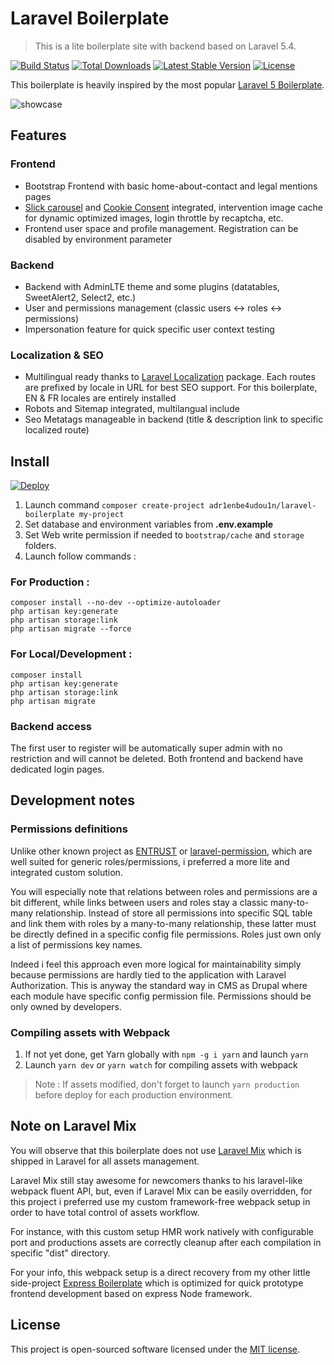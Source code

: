 # Laravel Boilerplate
> This is a lite boilerplate site with backend based on Laravel 5.4.

[![Build Status](https://travis-ci.org/adr1enbe4udou1n/laravel-boilerplate.svg)](https://travis-ci.org/adr1enbe4udou1n/laravel-boilerplate)
[![Total Downloads](https://poser.pugx.org/adr1enbe4udou1n/laravel-boilerplate/downloads)](https://packagist.org/packages/adr1enbe4udou1n/laravel-boilerplate)
[![Latest Stable Version](https://poser.pugx.org/adr1enbe4udou1n/laravel-boilerplate/v/stable)](https://packagist.org/packages/adr1enbe4udou1n/laravel-boilerplate)
[![License](https://poser.pugx.org/adr1enbe4udou1n/laravel-boilerplate/license)](https://packagist.org/packages/adr1enbe4udou1n/laravel-boilerplate)

This boilerplate is heavily inspired by the most popular [Laravel 5 Boilerplate](https://github.com/rappasoft/laravel-5-boilerplate).

![showcase](https://cloud.githubusercontent.com/assets/3679080/21204210/8443454c-c256-11e6-9d53-b95a6b19aae4.gif)

## Features

### Frontend

* Bootstrap Frontend with basic home-about-contact and legal mentions pages
* [Slick carousel](http://kenwheeler.github.io/slick/) and [Cookie Consent](https://cookieconsent.insites.com/) integrated, intervention image cache for dynamic optimized images, login throttle by recaptcha, etc.
* Frontend user space and profile management. Registration can be disabled by environment parameter

### Backend

* Backend with AdminLTE theme and some plugins (datatables, SweetAlert2, Select2, etc.)
* User and permissions management (classic users <-> roles <-> permissions)
* Impersonation feature for quick specific user context testing

### Localization & SEO

* Multilingual ready thanks to [Laravel Localization](https://github.com/mcamara/laravel-localization) package. Each routes are prefixed by locale in URL for best SEO support. For this boilerplate, EN & FR locales are entirely installed
* Robots and Sitemap integrated, multilangual include
* Seo Metatags manageable in backend (title & description link to specific localized route)

## Install

[![Deploy](https://www.herokucdn.com/deploy/button.png)](https://heroku.com/deploy)

1. Launch command `composer create-project adr1enbe4udou1n/laravel-boilerplate my-project`
2. Set database and environment variables from **.env.example**
3. Set Web write permission if needed to `bootstrap/cache` and `storage` folders.
4. Launch follow commands :

### For Production :

```shell
composer install --no-dev --optimize-autoloader
php artisan key:generate
php artisan storage:link
php artisan migrate --force
```

### For Local/Development :

```shell
composer install
php artisan key:generate
php artisan storage:link
php artisan migrate
```

### Backend access

The first user to register will be automatically super admin with no restriction and will cannot be deleted.
Both frontend and backend have dedicated login pages. 

## Development notes

### Permissions definitions

Unlike other known project as [ENTRUST](https://github.com/Zizaco/entrust) or [laravel-permission](https://github.com/spatie/laravel-permission), which are well suited for generic roles/permissions, i preferred a more lite and integrated custom solution.

You will especially note that relations between roles and permissions are a bit different, while links between users and roles stay a classic many-to-many relationship. Instead of store all permissions into specific SQL table and link them with roles by a many-to-many relationship, these latter must be directly defined in a specific config file permissions. Roles just own only a list of permissions key names.

Indeed i feel this approach even more logical for maintainability simply because permissions are hardly tied to the application with Laravel Authorization. This is anyway the standard way in CMS as Drupal where each module have specific config permission file. Permissions should be only owned by developers.

### Compiling assets with Webpack

1. If not yet done, get Yarn globally with `npm -g i yarn` and launch `yarn`
2. Launch `yarn dev` or `yarn watch` for compiling assets with webpack

> Note : If assets modified, don't forget to launch `yarn production` before deploy for each production environment.

## Note on Laravel Mix

You will observe that this boilerplate does not use [Laravel Mix](https://github.com/JeffreyWay/laravel-mix) which is shipped in Laravel for all assets management.

Laravel Mix still stay awesome for newcomers thanks to his laravel-like webpack fluent API, but, even if Laravel Mix can be easily overridden, for this project i preferred use my custom framework-free webpack setup in order to have total control of assets workflow.

For instance, with this custom setup HMR work natively with configurable port and productions assets are correctly cleanup after each compilation in specific "dist" directory.

For your info, this webpack setup is a direct recovery from my other little side-project [Express Boilerplate](https://github.com/adr1enbe4udou1n/express-boilerplate) which is optimized for quick prototype frontend development based on express Node framework.

## License

This project is open-sourced software licensed under the [MIT license](https://adr1enbe4udou1n.mit-license.org).
